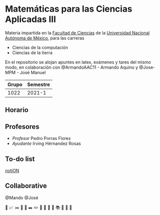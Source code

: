 # Matemáticas para las Ciencias Aplicadas III
Materia impartida en la [Facultad de Ciencias](http://www.fciencias.unam.mx/)  de la [Universidad Nacional Autónoma de México](https://www.unam.mx/), para las carreras
* Ciencias de la computación
* Ciencias de la tierra


En el repositorio se alojan apuntes en latex, exámenes y tares del mismo modo, en colaboración con @ArmandoAAC11 - Armando Aquino y @Jose-MPM - José Manuel

Grupo | Semestre
------|----------
1022  | 2021-1


## Horario

## Profesores
* *Profesor* Pedro Porras Flores
* *Ayudante*	Irving Hérnandez Rosas

## To-do list
[notiON](https://www.notion.so/Matem-ticas-para-las-ciencias-aplicadas-III-cdf80357f08d4835880a22a7e26626ea "Enlace a nuestra pagina")
## Collaborative
@Mando
@José 



:page_facing_up: :chart_with_upwards_trend: :scissors:  :pushpin: :paperclip: :black_nib: :pencil2: :straight_ruler: :triangular_ruler: :notebook_with_decorative_cover: :ledger: :books: :bookmark: :microscope: :telescope:
